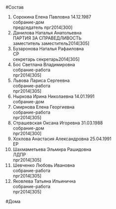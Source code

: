 #Состав  
1. Сорокина Елена Павловна 14.12.1987  
    собрание-дом  
    председатель прг2014[300]  
2. Данилова Наталья Анатольевна  
    ПАРТИЯ ЗА СПРАВЕДЛИВОСТЬ  
    заместитель заместитель2014[305]  
3. Бузаронова Наталья Рафаиловна  
    СР  
    секретарь секретарь2014[305]  
4. Бос Светлана Владимировна  
    собрание-работа  
    прг2014[305]  
5. Львова Лариса Сергеевна  
    собрание-работа  
    прг2014[305]  
6. Ныркова Ирина Николаевна 14.01.1991  
    собрание-дом  
7. Смирнова Елена Георгиевна  
    собрание-работа  
    прг2014[305]  
8. Страшевская Оксана Игоревна 31.03.1988  
    собрание-дом  
    прг2014[300]  
9. Хохлова Анастасия Александровна 25.04.1991  
    ЕР  
10. Шахмаметьева Эльмира Рашидовна  
    ЛДПР  
    прг2014[305]  
11. Шевченко Любовь Ивановна  
    собрание-работа  
    прг2014[305]  
12. Яковлева Татьяна Ильинична  
    собрание-работа  
    прг2014[305]  
  
#Дома  
